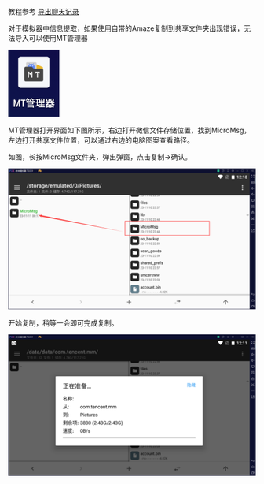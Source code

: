 教程参考
[导出聊天记录](https://blog.csdn.net/m0_59452630/article/details/124222235?spm=1001.2014.3001.5501 "一文教会你导出微信聊天记录")

对于模拟器中信息提取，如果使用自带的Amaze复制到共享文件夹出现错误，无法导入可以使用MT管理器

![image-20231113143254986](..\images\MT)

MT管理器打开界面如下图所示，右边打开微信文件存储位置，找到MicroMsg，左边打开共享文件位置，可以通过右边的电脑图案查看路径。

如图，长按MicroMsg文件夹，弹出弹窗，点击复制->确认。

![image-20231111001821854](..\images\cv-opration)

开始复制，稍等一会即可完成复制。

![image-20231111001132681](..\images\cv_process)
